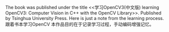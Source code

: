 The book was published under the title <<学习OpenCV3(中文版) learning OpenCV3: Computer Vision
in C++ with the OpenCV Library>>. Published by Tsinghua University Press.
Here is just a note from the learning process.
跟着书本学习OpenCV
本作品目的在于记录学习过程，手动编码增强记忆。
